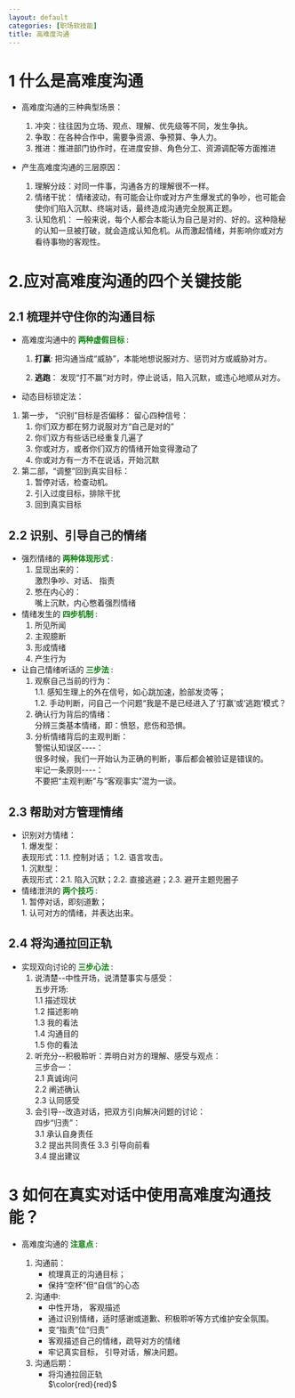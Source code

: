 ```yaml
---
layout: default
categories: [职场软技能]
title: 高难度沟通
---
```

  
# 1 什么是高难度沟通

  * 高难度沟通的三种典型场景：

    1. 冲突：往往因为立场、观点、理解、优先级等不同，发生争执。
    1. 争取：在各种合作中，需要争资源、争预算、争人力。
    1. 推进：推进部门协作时，在进度安排、角色分工、资源调配等方面推进

  * 产生高难度沟通的三层原因：

    1. 理解分歧：对同一件事，沟通各方的理解很不一样。
    1. 情绪干扰： 情绪波动，有可能会让你或对方产生爆发式的争吵，也可能会使你们陷入沉默、终端对话，最终造成沟通完全脱离正题。
    1. 认知危机： 一般来说，每个人都会本能认为自己是对的、好的。这种隐秘的认知一旦被打破，就会造成认知危机。从而激起情绪，并影响你或对方看待事物的客观性。  

# 2.应对高难度沟通的四个关键技能
## 2.1 梳理并守住你的沟通目标  
  
* 高难度沟通中的<b> <font color=Green >两种虚假目标</font> </b>:  

    1. **打赢**:  把沟通当成“威胁”，本能地想说服对方、惩罚对方或威胁对方。  

    1. **逃跑**： 发现“打不赢”对方时，停止说话，陷入沉默，或违心地顺从对方。  

* 动态目标锁定法：

1. 第一步， “识别”目标是否偏移：
留心四种信号：  
    1. 你们双方都在努力说服对方“自己是对的”  
    1. 你们双方有些话已经重复几遍了
    1. 你或对方，或者你们双方的情绪开始变得激动了
    1. 你或对方有一方不在说话，开始沉默  
1. 第二部，“调整”回到真实目标：
    1. 暂停对话，检查动机。
    1. 引入过度目标，排除干扰
    1. 回到真实目标

## 2.2 识别、引导自己的情绪
* 强烈情绪的<b> <font color=Green >两种体现形式</font> </b>:
   1. 显现出来的：  
        激烈争吵、对话、 指责
   1. 憋在内心的：  
        嘴上沉默，内心憋着强烈情绪
* 情绪发生的<b> <font color=Green >四步机制</font> </b>:
    1. 所见所闻
    1. 主观臆断
    1. 形成情绪
    1. 产生行为
* 让自己情绪听话的<b> <font color=Green >三步法</font> </b>:
    1. 观察自己当前的行为：  
        1.1. 感知生理上的外在信号，如心跳加速，脸部发烫等；  
        1.2. 手动判断，问自己一个问题“我是不是已经进入了‘打赢’或‘逃跑’模式？
    1.    确认行为背后的情绪：  
    分辨三类基本情绪，即：愤怒，悲伤和恐惧。
    1. 分析情绪背后的主观判断：  
    警惕认知误区----：  
            很多时候，我们一开始认为正确的判断，事后都会被验证是错误的。  
    牢记一条原则----：  
    不要把“主观判断”与“客观事实”混为一谈。

## 2.3 帮助对方管理情绪 
   * 识别对方情绪：  
    1. 爆发型：  
        表现形式：1.1. 控制对话；  1.2. 语言攻击。  
    1. 沉默型：  
        表现形式：2.1. 陷入沉默；2.2. 直接逃避；2.3. 避开主题兜圈子  
   * 情绪泄洪的<b> <font color=Green >两个技巧</font> </b>:  
    1. 暂停对话，即刻道歉；  
    1. 认可对方的情绪，并表达出来。  

## 2.4 将沟通拉回正轨  
  * 实现双向讨论的<b> <font color=Green >三步心法</font> </b>:  
    1. 说清楚--中性开场，说清楚事实与感受：  
    五步开场:  
        1.1 描述现状  
        1.2 描述影响  
        1.3 我的看法  
        1.4 沟通目的  
        1.5 你的看法  
    1.  听充分--积极聆听：弄明白对方的理解、感受与观点：  
    三步合一：  
        2.1 真诚询问  
        2.2 阐述确认  
        2.3 认同感受
    1. 会引导--改造对话，把双方引向解决问题的讨论：  
    四步“归责”：  
        3.1 承认自身责任  
        3.2 提出共同责任
        3.3 引导向前看  
        3.4 提出建议  

# 3 如何在真实对话中使用高难度沟通技能？
* 高难度沟通的<b> <font color=Green >注意点</font> </b>:

    1. 沟通前：
        - 梳理真正的沟通目标；  
        - 保持“空杯”但“自信”的心态  
    1. 沟通中:  
        - 中性开场， 客观描述  
        - 通过识别情绪，适时感谢或道歉、积极聆听等方式维护安全氛围。 
        - 变“指责”位“归责”  
        - 客观描述自己的情绪，疏导对方的情绪  
        - 牢记真实目标， 引导对话，解决问题。 
    1. 沟通后期：
        - 将沟通拉回正轨  
$\color{red}{red}$